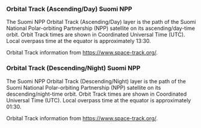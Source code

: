 ### Orbital Track (Ascending/Day) Suomi NPP
The Suomi NPP Orbital Track (Ascending/Day) layer is the path of the Suomi National Polar-orbiting Partnership (NPP) satellite on its ascending/day-time orbit. Orbit Track times are shown in Coordinated Universal Time (UTC). Local overpass time at the equator is approximately 13:30.

Orbital Track information from <https://www.space-track.org/>.

### Orbital Track (Descending/Night) Suomi NPP
The Suomi NPP Orbital Track (Descending/Night) layer is the path of the Suomi National Polar-orbiting Partnership (NPP) satellite on its descending/night-time orbit. Orbit Track times are shown in Coordinated Universal Time (UTC). Local overpass time at the equator is approximately 01:30.

Orbital Track information from <https://www.space-track.org/>.

